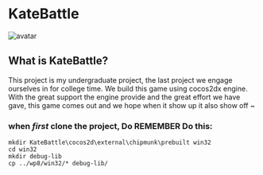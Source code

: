 # KateBattle
![avatar](http://img.hb.aicdn.com/a6aecf2e7eecf33e67dbf8e336d32bbe96b50e9dc58b-TKl4qe_fw658)
## What is KateBattle?
 This project is my undergraduate project, the last project we engage ourselves in for college time.
 We build this game using cocos2dx engine. With the great support the engine provide and the great effort
 we have gave, this game comes out and we hope when it show up it also show off ~ 
 
### when *first* clone the project, Do REMEMBER Do this:

```shell
mkdir KateBattle\cocos2d\external\chipmunk\prebuilt win32
cd win32
mkdir debug-lib
cp ../wp8/win32/* debug-lib/
```

